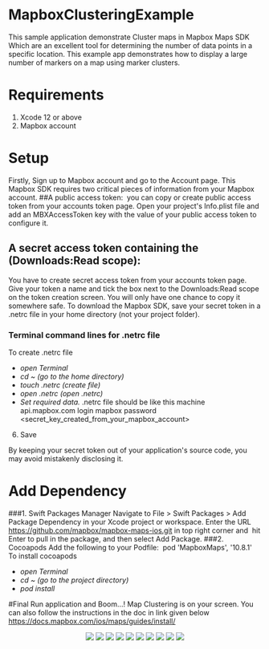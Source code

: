 # MapboxClusteringExample
This sample application demonstrate Cluster maps  in Mapbox Maps SDK Which are an excellent tool for determining the number of data points in a specific location. This example app demonstrates how to display a large number of markers on a map using marker clusters.

# Requirements
1. Xcode 12 or above
2. Mapbox account

# Setup
Firstly,  Sign up to Mapbox account and go to the Account page. This Mapbox SDK requires two critical pieces of information from your Mapbox account.
##A public access token: 
you can copy or create public access token from your accounts token page. Open your project's Info.plist file and add an MBXAccessToken key with the value of your public access token to configure it.
## A secret access token containing the (Downloads:Read scope):
You have to create secret access token from your accounts token page. Give your token a name and tick the box next to the Downloads:Read scope on the token creation screen. You will only have one chance to copy it somewhere safe. To download the Mapbox SDK, save your secret token in a .netrc file in your home directory (not your project folder). 
### Terminal command lines for .netrc file
To create .netrc file
* *open Terminal*
* *cd ~ (go to the home directory)*
* *touch .netrc (create file)*
* *open .netrc (open .netrc)*
* *Set required data.*
.netrc file should be like this
    machine api.mapbox.com
    login mapbox
    password <secret_key_created_from_your_mapbox_account>
6. Save

By keeping your secret token out of your application's source code, you may avoid mistakenly disclosing it.
 
# Add Dependency
###1. Swift Packages Manager
Navigate to File > Swift Packages > Add Package Dependency in your Xcode project or workspace.
Enter the URL https://github.com/mapbox/mapbox-maps-ios.git in top right corner and  hit Enter to pull in the package, and then select Add Package.
###2. Cocoapods
Add the following to your Podfile: 
    pod 'MapboxMaps', '10.8.1'
To install cocoapods
* *open Terminal*
* *cd ~ (go to the project directory)*
* *pod install*

#Final
 Run application and Boom…! Map Clustering is on your screen.
You can also follow the instructions in the doc in link given below
https://docs.mapbox.com/ios/maps/guides/install/

<p align="center">
 <img src="https://github.com/asar1/MapboxClusteringExample/blob/main/Screenshot/AccessTokens.png" />
 <imgsrc="https://github.com/asar1/MapboxClusteringExample/blob/main/Screenshot/Select%20Mapbox%20Maps%20then%20Add%20packages.png" />
 <img src="https://github.com/asar1/MapboxClusteringExample/blob/main/Screenshot/Add%20Packages%20from%20SPM.png" />
 <img src="https://github.com/asar1/MapboxClusteringExample/blob/main/Screenshot/Add%20github%20packages%20URL.png" />
 <img src="https://github.com/asar1/MapboxClusteringExample/blob/main/Screenshot/MBXAccessToken%20and%20value.png" />
 <img src="https://github.com/asar1/MapboxClusteringExample/blob/main/Screenshot/Setup.netrc.png" />
 <img src="https://github.com/asar1/MapboxClusteringExample/blob/main/Screenshot/ViewController%20Setup.png" />
 <img src="https://github.com/asar1/MapboxClusteringExample/blob/main/Screenshot/ClusteringExamples.png" />
 <img src="https://github.com/asar1/MapboxClusteringExample/blob/main/Screenshot/ClusteringExamples_2.png" />
 <img src="https://github.com/asar1/MapboxClusteringExample/blob/main/Screenshot/ClusteringExamples_3.png" />
 <img src="https://github.com/asar1/MapboxClusteringExample/blob/main/Screenshot/ClusteringExamples_4.png" />




